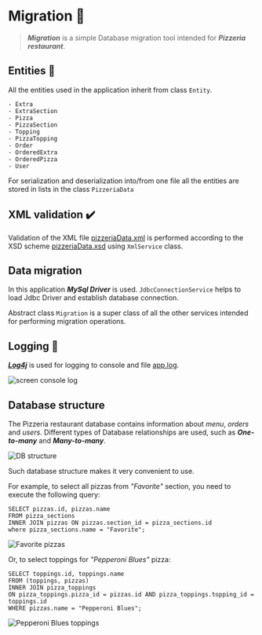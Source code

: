 # Migration :dash:
> ***Migration*** is a simple Database migration tool intended for ***Pizzeria restaurant***.

## Entities :pizza:
All the entities used in the application inherit from class <code>Entity</code>.
```
- Extra
- ExtraSection
- Pizza
- PizzaSection
- Topping
- PizzaTopping
- Order
- OrderedExtra
- OrderedPizza
- User
```
For serialization and deserialization into/from one file 
all the entities are stored in lists in the class <code>PizzeriaData</code> 

## XML validation :heavy_check_mark:
Validation of the XML file [pizzeriaData.xml](https://github.com/polina-krukovich/bsuir-javaweb/blob/master/migration/src/main/resources/pizzeriaData.xml)
is performed according to the XSD scheme [pizzeriaData.xsd](https://github.com/polina-krukovich/bsuir-javaweb/blob/master/migration/src/main/resources/pizzeriaData.xsd) 
using <code>XmlService</code> class.


## Data migration
In this application ***MySql Driver*** is used. <code>JdbcConnectionService</code>
helps to load Jdbc Driver and establish database connection. 

Abstract class <code>Migration</code> is a super class of all the other services
intended for performing migration operations. 

## Logging :pencil:
***[Log4j](https://logging.apache.org/log4j/2.x/)*** is used for logging 
to console and file [app.log](https://github.com/polina-krukovich/bsuir-javaweb/blob/master/migration/src/main/resources/app.log).

![screen console log](https://github.com/polina-krukovich/bsuir-javaweb/blob/master/migration/screenshots/ConsoleLog.png)

## Database structure 
The Pizzeria restaurant database contains information about 
*menu*, *orders* and *users*. Different types of Database relationships are used, 
such as ***One-to-many*** and ***Many-to-many***. 

![DB structure](https://github.com/polina-krukovich/bsuir-javaweb/blob/master/migration/screenshots/DatabaseStructure.png)

 Such database structure makes it very convenient to use. 
 
 For example, to select all pizzas from *"Favorite"* section, you need to execute 
 the following query: 
 
 ```
SELECT pizzas.id, pizzas.name 
FROM pizza_sections
INNER JOIN pizzas ON pizzas.section_id = pizza_sections.id
where pizza_sections.name = "Favorite";
``` 

![Favorite pizzas](https://github.com/polina-krukovich/bsuir-javaweb/blob/master/migration/screenshots/FavoritePizzas.png)

Or, to select toppings for *"Pepperoni Blues"* pizza: 

 ```
SELECT toppings.id, toppings.name 
FROM (toppings, pizzas)
INNER JOIN pizza_toppings 
ON pizza_toppings.pizza_id = pizzas.id AND pizza_toppings.topping_id = toppings.id
WHERE pizzas.name = "Pepperoni Blues";
```

![Pepperoni Blues toppings](https://github.com/polina-krukovich/bsuir-javaweb/blob/master/migration/screenshots/PepperoniBlues.png)
